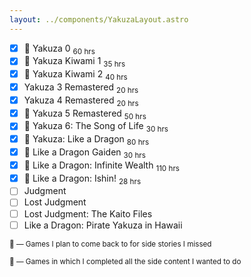 ```yaml
---
layout: ../components/YakuzaLayout.astro
---
```

- [x] 👑 Yakuza 0 <sub>60 hrs</sub>
- [x] 👑 Yakuza Kiwami 1 <sub>35 hrs</sub>
- [x] 👑 Yakuza Kiwami 2 <sub>40 hrs</sub>
- [x] Yakuza 3 Remastered <sub>20 hrs</sub>
- [x] Yakuza 4 Remastered <sub>20 hrs</sub>
- [x] 🔎 Yakuza 5 Remastered <sub>50 hrs</sub>
- [x] 🔎 Yakuza 6: The Song of Life <sub>30 hrs</sub>
- [x] 👑 Yakuza: Like a Dragon <sub>80 hrs</sub>
- [x] 👑 Like a Dragon Gaiden <sub>30 hrs</sub>
- [x] 🔎 Like a Dragon: Infinite Wealth <sub>110 hrs</sub>
- [x] 🔎 Like a Dragon: Ishin! <sub>28 hrs</sub>
- [ ] Judgment
- [ ] Lost Judgment
- [ ] Lost Judgment: The Kaito Files
- [ ] Like a Dragon: Pirate Yakuza in Hawaii

<sub>🔎 — Games I plan to come back to for side stories I missed</sub>

<sub>👑 — Games in which I completed all the side content I wanted to do</sub>
